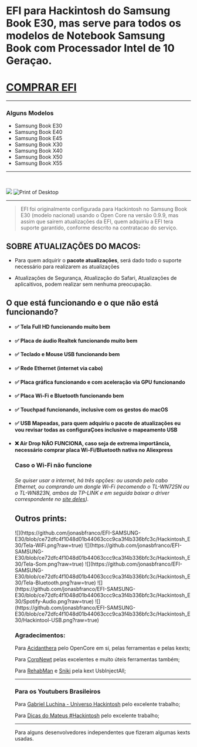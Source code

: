 # EFI para Hackintosh do Samsung Book E30, mas serve para todos os modelos de Notebook Samsung Book com Processador Intel de 10 Geraçao.

<h1><a href="https://pay.hotmart.com/A91621562R?checkoutMode=10">COMPRAR EFI</a></h1>

<hr>

<h3>Alguns Modelos</h3>

- Samsung Book E30
- Samsung Book E40
- Samsung Book E45
- Samsung Book X30
- Samsung Book X40
- Samsung Book X50
- Samsung Book X55
<hr>

<p align="center">
   <img src="https://github.com/jonasbfranco/EFI-SAMSUNG-E30/blob/ce72dfc4f1048d01b44063ccc9ca3f4b336bfc3c/Hackintosh_E30/Sobre-este-Mac.png?raw=true" alt="">
  <img src="https://raw.githubusercontent.com/jonasbfranco/EFI-SAMSUNG-E30/ce72dfc4f1048d01b44063ccc9ca3f4b336bfc3c/Hackintosh_E30/Tela-Sobre-este-Mac.png?raw=true" alt="">
</p>


![](https://github.com/jonasbfranco/EFI-SAMSUNG-E30/blob/ce72dfc4f1048d01b44063ccc9ca3f4b336bfc3c/Hackintosh_E30/Sobre-este-Mac.png?raw=true)
![Print of Desktop](https://raw.githubusercontent.com/jonasbfranco/EFI-SAMSUNG-E30/ce72dfc4f1048d01b44063ccc9ca3f4b336bfc3c/Hackintosh_E30/Tela-Sobre-este-Mac.png?raw=true)





<hr>

> EFI foi originalmente configurada para Hackintosh no Samsung Book E30 (modelo nacional) usando o Open Core na versão 0.9.9, mas assim que sairem atualizações da EFI, quem adquiriu a EFI tera suporte garantido, conforme descrito na contratacao do serviço.


<h2>SOBRE ATUALIZAÇÕES DO MACOS:</h2>
<ul>
  <li><p>Para quem adquirir o <b>pacote atualizações</b>, será dado todo o suporte necessário para realizarem as atualizações</p></li>
  <li><p>Atualizações de Segurança, Atualização do Safari, Atualizações de aplicaitivos, podem realizar sem nenhuma preocupação.</p></li>
</ul>

  
<h2>O que está funcionando e o que não está funcionando?</h2>
<ul>
  <li><h4>✅   Tela Full HD funcionando muito bem</h4></li>
  <li><h4>✅   Placa de áudio Realtek funcionando muito bem</h4></li>
  <li><h4>✅   Teclado e Mouse USB funcionando bem</h4></li>
  <li><h4>✅   Rede Ethernet (internet via cabo)</h4></li>
  <li><h4>✅   Placa gráfica funcionando e com aceleração via GPU funcionando</h4></li>
  <li><h4>✅   Placa Wi-Fi e Bluetooth funcionando bem</h4></li>
  <li><h4>✅   Touchpad funcionando, inclusive com os gestos do macOS</h4></li>
  <li><h4>✅   USB Mapeadas, para quem adquiriu o pacote de atualizações eu vou revisar todas as configuraÇoes inclusive o mapeamento USB</h4></li>
  <li><h4>❌   Air Drop NÃO FUNCIONA, caso seja de <b>extrema importância</b>, necessário comprar placa Wi-Fi/Bluetooth nativa no Aliexpress</h4></li>
  
 
  <h3>Caso o Wi-Fi não funcione<h3>
  <h6>Se quiser usar a internet, há três opções: ou usando pelo cabo Ethernet, ou comprando um dongle Wi-Fi (recomendo o TL-WN725N ou o TL-WN823N, ambos da TP-LINK e em seguida baixar o driver correspondente no <a href="https://www.tp-link.com/br/support/download/">site deles</a>).</h6>

<h2>Outros prints:</h2>
![](https://github.com/jonasbfranco/EFI-SAMSUNG-E30/blob/ce72dfc4f1048d01b44063ccc9ca3f4b336bfc3c/Hackintosh_E30/Tela-WiFi.png?raw=true)
![](https://github.com/jonasbfranco/EFI-SAMSUNG-E30/blob/ce72dfc4f1048d01b44063ccc9ca3f4b336bfc3c/Hackintosh_E30/Tela-Som.png?raw=true)
![](https://github.com/jonasbfranco/EFI-SAMSUNG-E30/blob/ce72dfc4f1048d01b44063ccc9ca3f4b336bfc3c/Hackintosh_E30/Tela-Bluetooth.png?raw=true)
![](https://github.com/jonasbfranco/EFI-SAMSUNG-E30/blob/ce72dfc4f1048d01b44063ccc9ca3f4b336bfc3c/Hackintosh_E30/Spotify-Audio.png?raw=true)
![](https://github.com/jonasbfranco/EFI-SAMSUNG-E30/blob/ce72dfc4f1048d01b44063ccc9ca3f4b336bfc3c/Hackintosh_E30/Hackintool-USB.png?raw=true)


<h3>Agradecimentos:</h3>
<p>Para <a href="https://github.com/acidanthera">Acidanthera</a> pelo OpenCore em si, pelas ferramentas e pelas kexts;</p>
<p>Para <a href="https://github.com/corpnewt">CorpNewt</a> pelas excelentes e muito úteis ferramentas também;</p>
<p>Para <a href="https://github.com/RehabMan">RehabMan</a> e <a href="https://github.com/Sniki">Sniki</a> pela kext UsbInjectAll;</p>


<hr>

<h3>Para os Youtubers Brasileiros</h3>
<p>Para <a href="https://www.youtube.com/@UniversoHackintosh">Gabriel Luchina - Universo Hackintosh</a> pelo excelente trabalho;</p>
<p>Para <a href="https://www.youtube.com/@DicasdoMateus">Dicas do Mateus #Hackintosh</a> pelo excelente trabalho;</p>

<hr>

<p>Para alguns desenvolvedores independentes que fizeram algumas kexts usadas.</p>

